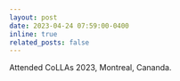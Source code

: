 ```yaml
---
layout: post
date: 2023-04-24 07:59:00-0400
inline: true
related_posts: false
---
```


Attended CoLLAs 2023, Montreal, Cananda.